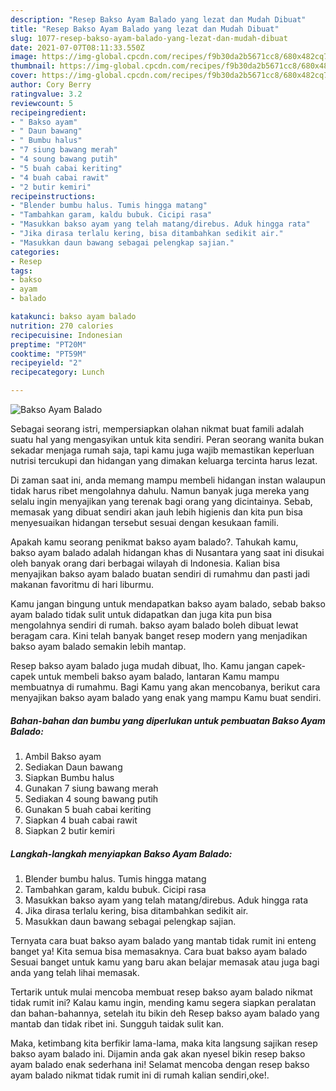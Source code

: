 ```yaml
---
description: "Resep Bakso Ayam Balado yang lezat dan Mudah Dibuat"
title: "Resep Bakso Ayam Balado yang lezat dan Mudah Dibuat"
slug: 1077-resep-bakso-ayam-balado-yang-lezat-dan-mudah-dibuat
date: 2021-07-07T08:11:33.550Z
image: https://img-global.cpcdn.com/recipes/f9b30da2b5671cc8/680x482cq70/bakso-ayam-balado-foto-resep-utama.jpg
thumbnail: https://img-global.cpcdn.com/recipes/f9b30da2b5671cc8/680x482cq70/bakso-ayam-balado-foto-resep-utama.jpg
cover: https://img-global.cpcdn.com/recipes/f9b30da2b5671cc8/680x482cq70/bakso-ayam-balado-foto-resep-utama.jpg
author: Cory Berry
ratingvalue: 3.2
reviewcount: 5
recipeingredient:
- " Bakso ayam"
- " Daun bawang"
- " Bumbu halus"
- "7 siung bawang merah"
- "4 soung bawang putih"
- "5 buah cabai keriting"
- "4 buah cabai rawit"
- "2 butir kemiri"
recipeinstructions:
- "Blender bumbu halus. Tumis hingga matang"
- "Tambahkan garam, kaldu bubuk. Cicipi rasa"
- "Masukkan bakso ayam yang telah matang/direbus. Aduk hingga rata"
- "Jika dirasa terlalu kering, bisa ditambahkan sedikit air."
- "Masukkan daun bawang sebagai pelengkap sajian."
categories:
- Resep
tags:
- bakso
- ayam
- balado

katakunci: bakso ayam balado 
nutrition: 270 calories
recipecuisine: Indonesian
preptime: "PT20M"
cooktime: "PT59M"
recipeyield: "2"
recipecategory: Lunch

---
```



![Bakso Ayam Balado](https://img-global.cpcdn.com/recipes/f9b30da2b5671cc8/680x482cq70/bakso-ayam-balado-foto-resep-utama.jpg)

Sebagai seorang istri, mempersiapkan olahan nikmat buat famili adalah suatu hal yang mengasyikan untuk kita sendiri. Peran seorang  wanita bukan sekadar menjaga rumah saja, tapi kamu juga wajib memastikan keperluan nutrisi tercukupi dan hidangan yang dimakan keluarga tercinta harus lezat.

Di zaman  saat ini, anda memang mampu membeli hidangan instan walaupun tidak harus ribet mengolahnya dahulu. Namun banyak juga mereka yang selalu ingin menyajikan yang terenak bagi orang yang dicintainya. Sebab, memasak yang dibuat sendiri akan jauh lebih higienis dan kita pun bisa menyesuaikan hidangan tersebut sesuai dengan kesukaan famili. 



Apakah kamu seorang penikmat bakso ayam balado?. Tahukah kamu, bakso ayam balado adalah hidangan khas di Nusantara yang saat ini disukai oleh banyak orang dari berbagai wilayah di Indonesia. Kalian bisa menyajikan bakso ayam balado buatan sendiri di rumahmu dan pasti jadi makanan favoritmu di hari liburmu.

Kamu jangan bingung untuk mendapatkan bakso ayam balado, sebab bakso ayam balado tidak sulit untuk didapatkan dan juga kita pun bisa mengolahnya sendiri di rumah. bakso ayam balado boleh dibuat lewat beragam cara. Kini telah banyak banget resep modern yang menjadikan bakso ayam balado semakin lebih mantap.

Resep bakso ayam balado juga mudah dibuat, lho. Kamu jangan capek-capek untuk membeli bakso ayam balado, lantaran Kamu mampu membuatnya di rumahmu. Bagi Kamu yang akan mencobanya, berikut cara menyajikan bakso ayam balado yang enak yang mampu Kamu buat sendiri.

<!--inarticleads1-->

##### Bahan-bahan dan bumbu yang diperlukan untuk pembuatan Bakso Ayam Balado:

1. Ambil  Bakso ayam
1. Sediakan  Daun bawang
1. Siapkan  Bumbu halus
1. Gunakan 7 siung bawang merah
1. Sediakan 4 soung bawang putih
1. Gunakan 5 buah cabai keriting
1. Siapkan 4 buah cabai rawit
1. Siapkan 2 butir kemiri




<!--inarticleads2-->

##### Langkah-langkah menyiapkan Bakso Ayam Balado:

1. Blender bumbu halus. Tumis hingga matang
1. Tambahkan garam, kaldu bubuk. Cicipi rasa
1. Masukkan bakso ayam yang telah matang/direbus. Aduk hingga rata
1. Jika dirasa terlalu kering, bisa ditambahkan sedikit air.
1. Masukkan daun bawang sebagai pelengkap sajian.




Ternyata cara buat bakso ayam balado yang mantab tidak rumit ini enteng banget ya! Kita semua bisa memasaknya. Cara buat bakso ayam balado Sesuai banget untuk kamu yang baru akan belajar memasak atau juga bagi anda yang telah lihai memasak.

Tertarik untuk mulai mencoba membuat resep bakso ayam balado nikmat tidak rumit ini? Kalau kamu ingin, mending kamu segera siapkan peralatan dan bahan-bahannya, setelah itu bikin deh Resep bakso ayam balado yang mantab dan tidak ribet ini. Sungguh taidak sulit kan. 

Maka, ketimbang kita berfikir lama-lama, maka kita langsung sajikan resep bakso ayam balado ini. Dijamin anda gak akan nyesel bikin resep bakso ayam balado enak sederhana ini! Selamat mencoba dengan resep bakso ayam balado nikmat tidak rumit ini di rumah kalian sendiri,oke!.

